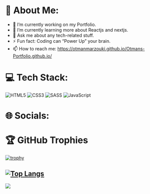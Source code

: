 # 👋 About Me:

- 🔭 I’m currently working on my Portfolio.
- 🌱 I’m currently learning more about Reactjs and nextjs.
- 💬 Ask me about any tech-related stuff.
- ⚡ Fun fact: Coding can “Power Up” your brain.
- 📫 How to reach me: https://otmanmarzouki.github.io/Otmans-Portfolio.github.io/

# 💻 Tech Stack:
![HTML5](https://img.shields.io/badge/html5-%23E34F26.svg?style=for-the-badge&logo=html5&logoColor=white) ![CSS3](https://img.shields.io/badge/css3-%231572B6.svg?style=for-the-badge&logo=css3&logoColor=white) ![SASS](https://img.shields.io/badge/SASS-hotpink.svg?style=for-the-badge&logo=SASS&logoColor=white) ![JavaScript](https://img.shields.io/badge/javascript-%23323330.svg?style=for-the-badge&logo=javascript&logoColor=%23F7DF1E)

# 🌐 Socials:


# 🏆 GitHub Trophies
[![trophy](https://github-profile-trophy.vercel.app/?username=Otmanmarzouki&theme=onedark&no-bg=true&margin-w=20)](https://github.com/ryo-ma/github-profile-trophy)

[![Top Langs](https://github-readme-stats.vercel.app/api/top-langs/?username=Otmanmarzouki&layout=compact&theme=vision-friendly-dark)](https://github.com/anuraghazra/github-readme-stats)
---
[![](https://visitcount.itsvg.in/api?id=Otmanmarzouki&label=Profile%20Views&color=12&icon=5&pretty=true)](https://visitcount.itsvg.in)
